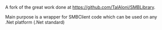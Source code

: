A fork of the great work done at https://github.com/TalAloni/SMBLibrary.

Main purpose is a wrapper for SMBClient code which can be used on any .Net platform (.Net standard)